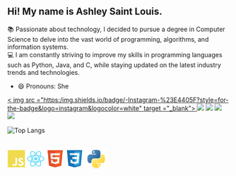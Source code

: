 ## Hi! My name is Ashley Saint Louis.

📚 Passionate about technology, I decided to pursue a degree in Computer Science to delve into the vast world of programming, algorithms, and information systems.                                                                                                                              
💻 I am constantly striving to improve my skills in programming languages such as Python, Java, and C, while staying updated on the latest industry trends and technologies.

- 😄 Pronouns: She




<div> 
  <a href="htts://www.instagram.com/ashleysaintloui/"target ="blank">< img src ="https:/img.shields.io/badge/-Instagram-%23E4405F?style=for-the-badge&logo=instagram&logocolor=white" target ="_blank"></ a>
 <a href="https://discord.gg/v6ms8rkC" target="_blank"><img src="https://img.shields.io/badge/Discord-7289DA?style=for-the-badge&logo=discord&logoColor=white" target="_blank"></a> 
 <a href = "mailto:saintlouisashlhey998@gmail.com"><img src="https://img.shields.io/badge/-Gmail-%23333?style=for-the-badge&logo=gmail&logoColor=white" target="_blank"></a>
 <a href="https://www.linkedin.com/in/ashley-saint-louis-5a8001264" target="_blank"><img src="https://img.shields.io/badge/-LinkedIn-%230077B5?style=for-the-badge&logo=linkedin&logoColor=white" target="_blank"></a> 
  
</div>

<div>
<picture>
<source
  srcset="https://github-readme-stats.vercel.app/api?username=ashleysaintlouis&show_icons=true&theme=dark)
/>
<source
  srcset="https://github-readme-stats.vercel.app/api?username=ashleysaintlouis&theme=dark&show_icons=true"
  media="(prefers-color-scheme: light), (prefers-color-scheme: no-preference)"
/>
<img src="https://github-readme-stats.vercel.app/api?username=ashleysaintlouis&theme=dark&show_icons=true" />
</picture>
<div>
  
 ![Top Langs](https://github-readme-stats.vercel.app/api/top-langs/?username=ashleysaintlouis&theme=dark&hide_progress=true)
  
<div style="display: inline_block"><br>
  <img align="center" alt="Ash-Js" height="40" width="40" src="https://raw.githubusercontent.com/devicons/devicon/master/icons/javascript/javascript-plain.svg">
  <img align="center" alt="Ash-React" height="40" width="40" src="https://raw.githubusercontent.com/devicons/devicon/master/icons/react/react-original.svg">
  <img align="center" alt="Ash-HTML" height="40" width="40" src="https://raw.githubusercontent.com/devicons/devicon/master/icons/html5/html5-original.svg">
  <img align="center" alt="Ash-CSS" height="40" width="40" src="https://raw.githubusercontent.com/devicons/devicon/master/icons/css3/css3-original.svg">
  <img align="center" alt="Ash-Python" height="50" width="50" src="https://raw.githubusercontent.com/devicons/devicon/master/icons/python/python-original.svg">
</div>
  

  ##
 
